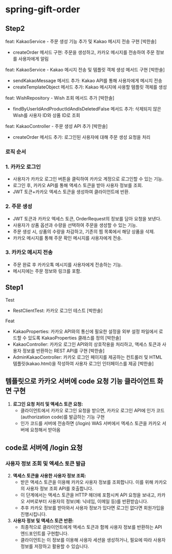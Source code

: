# spring-gift-order

## Step2
feat: KakaoService - 주문 생성 기능 추가 및 Kakao 메시지 전송 구현 [박한솔]
- createOrder 메서드 구현: 주문을 생성하고, 카카오 메시지를 전송하여 주문 정보를 사용자에게 알림

feat: KakaoService - Kakao 메시지 전송 및 템플릿 객체 생성 메서드 구현 [박한솔]
- sendKakaoMessage 메서드 추가: Kakao API를 통해 사용자에게 메시지 전송
- createTemplateObject 메서드 추가: Kakao 메시지에 사용할 템플릿 객체를 생성

feat: WishRepository - Wish 조회 메서드 추가 [박한솔]
- findByUserIdAndProductIdAndIsDeletedFalse 메서드 추가: 삭제되지 않은 Wish를 사용자 ID와 상품 ID로 조회

feat: KakaoController - 주문 생성 API 추가 [박한솔]
- createOrder 메서드 추가: 로그인된 사용자에 대해 주문 생성 요청을 처리



### 로직 순서
### 1. 카카오 로그인
- 사용자가 카카오 로그인 버튼을 클릭하여 카카오 계정으로 로그인할 수 있는 기능.
- 로그인 후, 카카오 API를 통해 액세스 토큰을 받아 사용자 정보를 조회.
- JWT 토큰+카카오 엑세스 토큰을 생성하여 클라이언트에 반환.

### 2. 주문 생성
- JWT 토큰과 카카오 엑세스 토큰, OrderRequest의 정보를 담아 요청을 보낸다.
- 사용자가 상품 옵션과 수량을 선택하여 주문을 생성할 수 있는 기능.
- 주문 생성 시, 상품의 수량을 차감하고, 기존의 찜 목록에서 해당 상품을 삭제.
- 카카오 메시지를 통해 주문 확인 메시지를 사용자에게 전송.

### 3. 카카오 메시지 전송
- 주문 완료 후 카카오톡 메시지를 사용자에게 전송하는 기능.
- 메시지에는 주문 정보와 링크를 포함.

## Step1

Test
* RestClientTest: 카카오 로그인 테스트 [박한솔]
  
Feat
* KakaoProperties: 카카오 API와의 통신에 필요한 설정을 외부 설정 파일에서 로드할 수 있도록 KakaoProperties 클래스를 정의 [박한솔]
* KakaoController: 카카오 로그인 API와의 상호작용을 처리하고, 액세스 토큰과 사용자 정보를 반환하는 REST API를 구현 [박한솔]
* AdminKakaoController: 카카오 로그인 페이지를 제공하는 컨트롤러 및 HTML 템플릿(kakao.html)을 작성하여 사용자 로그인 인터페이스를 제공 [박한솔]


## 템플릿으로 카카오 서버에 code 요청 기능 클라이언트 화면 구현
1. **로그인 요청 처리 및 액세스 토큰 요청:**
    - 클라이언트에서 카카오 로그인 요청을 받으면, 카카오 로그인 API에 인가 코드(authorization code)를 발급하는 기능 구현
    - 인가 코드를 서버에 전송하면 (/login) WAS 서버에서 엑세스 토큰을 카카오 서버에 요청해서 받아옴
      
## code로 서버에 /login 요청
### 사용자 정보 조회 및 엑세스 토큰 발급
2. **액세스 토큰을 사용한 사용자 정보 조회:**
    - 받은 액세스 토큰을 이용해 카카오 사용자 정보를 조회합니다. 이를 위해 카카오의 사용자 정보 조회 API를 호출합니다.
    - 이 단계에서는 액세스 토큰을 HTTP 헤더에 포함시켜 API 요청을 보내고, 카카오 서버로부터 사용자의 정보(예: 닉네임, 이메일 등)를 반환받습니다.
    - 추후 카카오 정보를 받아와서 사용자 정보가 있다면 로그인 없다면 회원가입을 진행시킵니다.
3. **사용자 정보 및 액세스 토큰 반환:**
    - 최종적으로 클라이언트에게 액세스 토큰과 함께 사용자 정보를 반환하는 API 엔드포인트를 구현합니다.
    - 클라이언트는 이 정보를 이용해 사용자 세션을 생성하거나, 필요에 따라 사용자 정보를 저장하고 활용할 수 있습니다.
